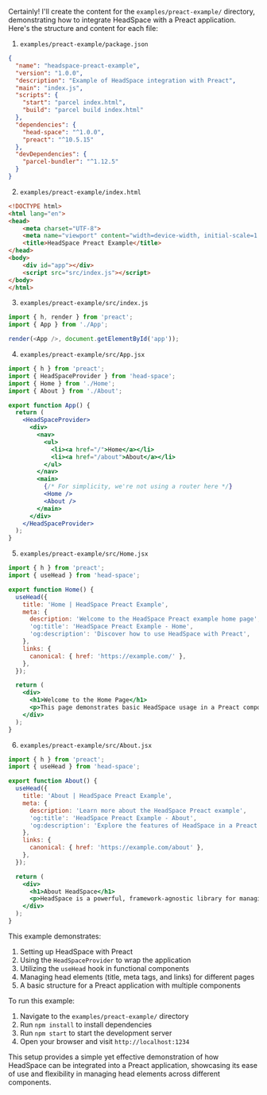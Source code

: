 Certainly! I'll create the content for the `examples/preact-example/` directory, demonstrating how to integrate HeadSpace with a Preact application. Here's the structure and content for each file:

1. `examples/preact-example/package.json`

```json
{
  "name": "headspace-preact-example",
  "version": "1.0.0",
  "description": "Example of HeadSpace integration with Preact",
  "main": "index.js",
  "scripts": {
    "start": "parcel index.html",
    "build": "parcel build index.html"
  },
  "dependencies": {
    "head-space": "^1.0.0",
    "preact": "^10.5.15"
  },
  "devDependencies": {
    "parcel-bundler": "^1.12.5"
  }
}
```

2. `examples/preact-example/index.html`

```html
<!DOCTYPE html>
<html lang="en">
<head>
    <meta charset="UTF-8">
    <meta name="viewport" content="width=device-width, initial-scale=1.0">
    <title>HeadSpace Preact Example</title>
</head>
<body>
    <div id="app"></div>
    <script src="src/index.js"></script>
</body>
</html>
```

3. `examples/preact-example/src/index.js`

```javascript
import { h, render } from 'preact';
import { App } from './App';

render(<App />, document.getElementById('app'));
```

4. `examples/preact-example/src/App.jsx`

```jsx
import { h } from 'preact';
import { HeadSpaceProvider } from 'head-space';
import { Home } from './Home';
import { About } from './About';

export function App() {
  return (
    <HeadSpaceProvider>
      <div>
        <nav>
          <ul>
            <li><a href="/">Home</a></li>
            <li><a href="/about">About</a></li>
          </ul>
        </nav>
        <main>
          {/* For simplicity, we're not using a router here */}
          <Home />
          <About />
        </main>
      </div>
    </HeadSpaceProvider>
  );
}
```

5. `examples/preact-example/src/Home.jsx`

```jsx
import { h } from 'preact';
import { useHead } from 'head-space';

export function Home() {
  useHead({
    title: 'Home | HeadSpace Preact Example',
    meta: {
      description: 'Welcome to the HeadSpace Preact example home page',
      'og:title': 'HeadSpace Preact Example - Home',
      'og:description': 'Discover how to use HeadSpace with Preact',
    },
    links: {
      canonical: { href: 'https://example.com/' },
    },
  });

  return (
    <div>
      <h1>Welcome to the Home Page</h1>
      <p>This page demonstrates basic HeadSpace usage in a Preact component.</p>
    </div>
  );
}
```

6. `examples/preact-example/src/About.jsx`

```jsx
import { h } from 'preact';
import { useHead } from 'head-space';

export function About() {
  useHead({
    title: 'About | HeadSpace Preact Example',
    meta: {
      description: 'Learn more about the HeadSpace Preact example',
      'og:title': 'HeadSpace Preact Example - About',
      'og:description': 'Explore the features of HeadSpace in a Preact environment',
    },
    links: {
      canonical: { href: 'https://example.com/about' },
    },
  });

  return (
    <div>
      <h1>About HeadSpace</h1>
      <p>HeadSpace is a powerful, framework-agnostic library for managing head elements in web applications.</p>
    </div>
  );
}
```

This example demonstrates:

1. Setting up HeadSpace with Preact
2. Using the `HeadSpaceProvider` to wrap the application
3. Utilizing the `useHead` hook in functional components
4. Managing head elements (title, meta tags, and links) for different pages
5. A basic structure for a Preact application with multiple components

To run this example:

1. Navigate to the `examples/preact-example/` directory
2. Run `npm install` to install dependencies
3. Run `npm start` to start the development server
4. Open your browser and visit `http://localhost:1234`

This setup provides a simple yet effective demonstration of how HeadSpace can be integrated into a Preact application, showcasing its ease of use and flexibility in managing head elements across different components.
